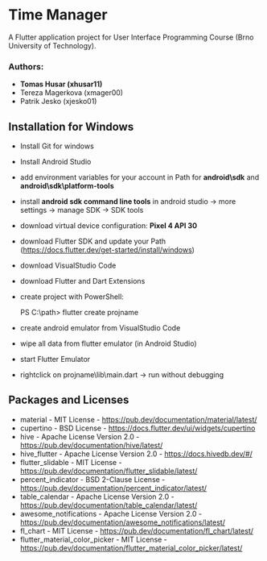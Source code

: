 
# Time Manager

A Flutter application project for User Interface Programming Course (Brno University of Technology).

### Authors:

 - **Tomas Husar (xhusar11)**
 - Tereza Magerkova (xmager00)
 - Patrik Jesko (xjesko01)

## Installation for Windows

 - Install Git for windows
 - Install Android Studio
 - add environment variables for your account in Path for **android\sdk** and **android\sdk\platform-tools**
 - install **android sdk command line tools** in android studio -> more settings -> manage SDK -> SDK tools
 - download virtual device configuration: **Pixel 4 API 30**
 - download Flutter SDK and update your Path (https://docs.flutter.dev/get-started/install/windows)
 - download VisualStudio Code
 - download Flutter and Dart Extensions
 - create project with PowerShell: 

    PS C:\path> flutter create projname
    
 - create android emulator from VisualStudio Code
 - wipe all data from flutter emulator (in Android Studio)
 - start Flutter Emulator
 - rightclick on projname\lib\main.dart -> run without debugging 

## Packages and Licenses

 - material - MIT License - https://pub.dev/documentation/material/latest/
 - cupertino - BSD License - https://docs.flutter.dev/ui/widgets/cupertino
 - hive - Apache License Version 2.0 - https://pub.dev/documentation/hive/latest/
 - hive_flutter - Apache License Version 2.0 - https://docs.hivedb.dev/#/
 - flutter_slidable - MIT License - https://pub.dev/documentation/flutter_slidable/latest/
 - percent_indicator - BSD 2-Clause License - https://pub.dev/documentation/percent_indicator/latest/
 - table_calendar - Apache License Version 2.0 - https://pub.dev/documentation/table_calendar/latest/
 - awesome_notifications - Apache License Version 2.0 - https://pub.dev/documentation/awesome_notifications/latest/
 - fl_chart - MIT License - https://pub.dev/documentation/fl_chart/latest/
 - flutter_material_color_picker - MIT License - https://pub.dev/documentation/flutter_material_color_picker/latest/
